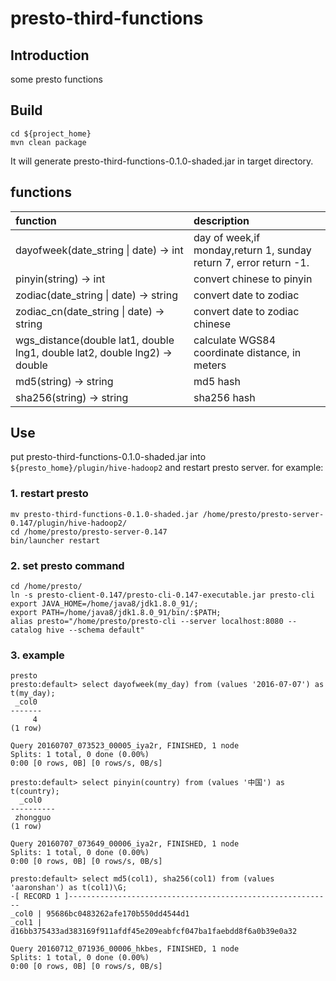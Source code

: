 # presto-third-functions

## Introduction

some presto functions

## Build
```
cd ${project_home}
mvn clean package
```

It will generate presto-third-functions-0.1.0-shaded.jar in target directory.

## functions
| function| description |
|:--|:--|
|dayofweek(date_string \| date) -> int | day of week,if monday,return 1, sunday return 7, error return -1.|
|pinyin(string) -> int | convert chinese to pinyin|
|zodiac(date_string \| date) -> string | convert date to zodiac|
|zodiac_cn(date_string \| date) -> string | convert date to zodiac chinese | 
|wgs_distance(double lat1, double lng1, double lat2, double lng2) -> double | calculate WGS84 coordinate distance, in meters|
|md5(string) -> string | md5 hash|
|sha256(string) -> string |sha256 hash|

## Use

put presto-third-functions-0.1.0-shaded.jar into `${presto_home}/plugin/hive-hadoop2` and restart presto server. for example:
### 1. restart presto
```
mv presto-third-functions-0.1.0-shaded.jar /home/presto/presto-server-0.147/plugin/hive-hadoop2/
cd /home/presto/presto-server-0.147
bin/launcher restart
```

### 2. set presto command
```
cd /home/presto/
ln -s presto-client-0.147/presto-cli-0.147-executable.jar presto-cli
export JAVA_HOME=/home/java8/jdk1.8.0_91/;
export PATH=/home/java8/jdk1.8.0_91/bin/:$PATH;
alias presto="/home/presto/presto-cli --server localhost:8080 --catalog hive --schema default"
```

### 3. example
```
presto
presto:default> select dayofweek(my_day) from (values '2016-07-07') as t(my_day);
 _col0
-------
     4
(1 row)

Query 20160707_073523_00005_iya2r, FINISHED, 1 node
Splits: 1 total, 0 done (0.00%)
0:00 [0 rows, 0B] [0 rows/s, 0B/s]

presto:default> select pinyin(country) from (values '中国') as t(country);
  _col0
----------
 zhongguo
(1 row)

Query 20160707_073649_00006_iya2r, FINISHED, 1 node
Splits: 1 total, 0 done (0.00%)
0:00 [0 rows, 0B] [0 rows/s, 0B/s]

presto:default> select md5(col1), sha256(col1) from (values 'aaronshan') as t(col1)\G;
-[ RECORD 1 ]-----------------------------------------------------------
_col0 | 95686bc0483262afe170b550dd4544d1
_col1 | d16bb375433ad383169f911afdf45e209eabfcf047ba1faebdd8f6a0b39e0a32

Query 20160712_071936_00006_hkbes, FINISHED, 1 node
Splits: 1 total, 0 done (0.00%)
0:00 [0 rows, 0B] [0 rows/s, 0B/s]
```


